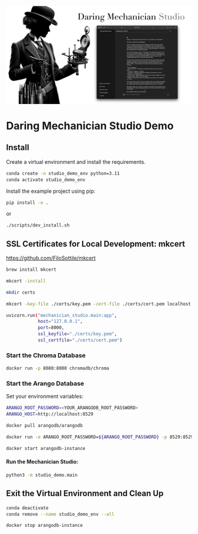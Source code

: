 

<img src="../../docs/images/dm_studio_1600x840.png" alt="Daring Mechanician Studio Demo"  style="max-width: 100%; height: auto float: right;">

<p style="clear: both; margin-top: 0; font-family: 'Tratatello', serif; color: darkgrey;">


# Daring Mechanician Studio Demo


## Install

Create a virtual environment and install the requirements.

```bash
conda create -n studio_demo_env python=3.11
conda activate studio_demo_env
```

Install the example project using pip:

```bash
pip install -e .
```

or

```bash
./scripts/dev_install.sh
```


## SSL Certificates for Local Development: mkcert

https://github.com/FiloSottile/mkcert

```bash
brew install mkcert
```

```bash
mkcert -install
```

```bash
mkdir certs
```

```bash
mkcert -key-file ./certs/key.pem -cert-file ./certs/cert.pem localhost 127.0.0.1 ::1
```

```bash
uvicorn.run("mechanician_studio.main:app", 
            host="127.0.0.1", 
            port=8000, 
            ssl_keyfile="./certs/key.pem", 
            ssl_certfile="./certs/cert.pem")
```

### Start the Chroma Database

```bash
docker run -p 8080:8000 chromadb/chroma
```


### Start the Arango Database

Set your environment variables:

```bash
ARANGO_ROOT_PASSWORD=<YOUR_ARANGODB_ROOT_PASSWORD>
ARANGO_HOST=http://localhost:8529
```

```bash
docker pull arangodb/arangodb
```

```bash
docker run -e ARANGO_ROOT_PASSWORD=${ARANGO_ROOT_PASSWORD} -p 8529:8529 -d --name arangodb-instance arangodb/arangodb
```

```bash
docker start arangodb-instance
```



#### Run the Mechanician Studio:

```bash
python3 -m studio_demo.main
```


## Exit the Virtual Environment and Clean Up

```bash
conda deactivate
conda remove --name studio_demo_env --all
```

```bash
docker stop arangodb-instance
```